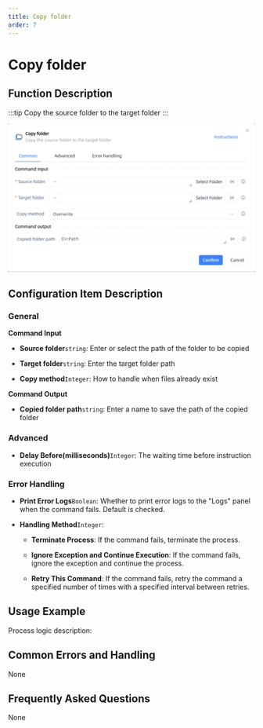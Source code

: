 ```yaml
---
title: Copy folder
order: 7
---
```


# Copy folder

## Function Description

:::tip 
Copy the source folder to the target folder
:::

![Copy folder](../../../assets/Copy%20folder_command.png)

## Configuration Item Description

### General

**Command Input**

- **Source folder**`string`: Enter or select the path of the folder to be copied

- **Target folder**`string`: Enter the target folder path

- **Copy method**`Integer`: How to handle when files already exist


**Command Output**

- **Copied folder path**`string`: Enter a name to save the path of the copied folder

### Advanced

- **Delay Before(milliseconds)**`Integer`: The waiting time before instruction execution

### Error Handling

- **Print Error Logs**`Boolean`: Whether to print error logs to the "Logs" panel when the command fails. Default is checked. 

- **Handling Method**`Integer`:

    - **Terminate Process**: If the command fails, terminate the process.

    - **Ignore Exception and Continue Execution**: If the command fails, ignore the exception and continue the process.

    - **Retry This Command**: If the command fails, retry the command a specified number of times with a specified interval between retries.

## Usage Example

Process logic description:

## Common Errors and Handling

None

## Frequently Asked Questions

None

